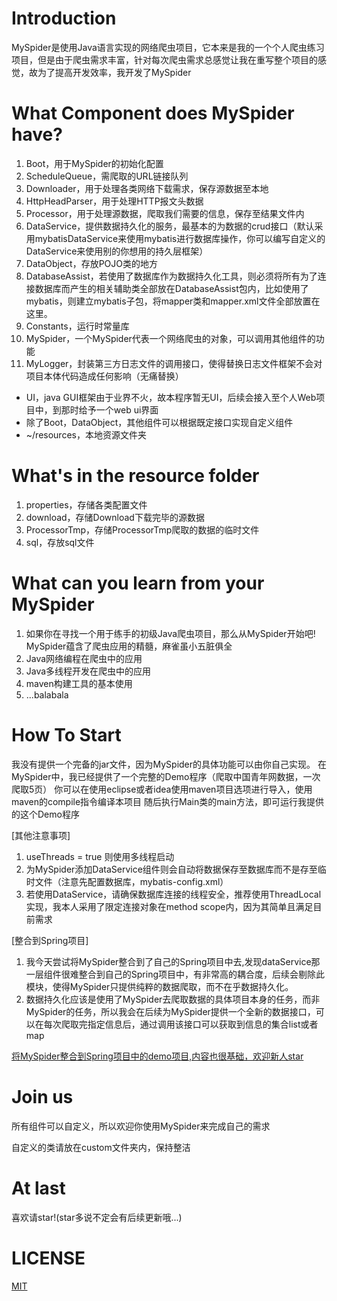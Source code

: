 # Introduction

MySpider是使用Java语言实现的网络爬虫项目，它本来是我的一个个人爬虫练习项目，但是由于爬虫需求丰富，针对每次爬虫需求总感觉让我在重写整个项目的感觉，故为了提高开发效率，我开发了MySpider

# What Component does MySpider have?

1. Boot，用于MySpider的初始化配置
2. ScheduleQueue，需爬取的URL链接队列
3. Downloader，用于处理各类网络下载需求，保存源数据至本地
4. HttpHeadParser，用于处理HTTP报文头数据
5. Processor，用于处理源数据，爬取我们需要的信息，保存至结果文件内
6. DataService，提供数据持久化的服务，最基本的为数据的crud接口（默认采用mybatisDataService来使用mybatis进行数据库操作，你可以编写自定义的DataService来使用别的你想用的持久层框架）
7. DataObject，存放POJO类的地方
8. DatabaseAssist，若使用了数据库作为数据持久化工具，则必须将所有为了连接数据库而产生的相关辅助类全部放在DatabaseAssist包内，比如使用了mybatis，则建立mybatis子包，将mapper类和mapper.xml文件全部放置在这里。
8. Constants，运行时常量库
9. MySpider，一个MySpider代表一个网络爬虫的对象，可以调用其他组件的功能
10. MyLogger，封装第三方日志文件的调用接口，使得替换日志文件框架不会对项目本体代码造成任何影响（无痛替换）

 
 * UI，java GUI框架由于业界不火，故本程序暂无UI，后续会接入至个人Web项目中，到那时给予一个web ui界面
 * 除了Boot，DataObject，其他组件可以根据既定接口实现自定义组件
 * ~/resources，本地资源文件夹
 
 # What's in the resource folder
 
 1. properties，存储各类配置文件
 2. download，存储Download下载完毕的源数据
 3. ProcessorTmp，存储ProcessorTmp爬取的数据的临时文件
 4. sql，存放sql文件
 
 # What can you learn from your MySpider
 
 1. 如果你在寻找一个用于练手的初级Java爬虫项目，那么从MySpider开始吧! MySpider蕴含了爬虫应用的精髓，麻雀虽小五脏俱全
 2. Java网络编程在爬虫中的应用
 3. Java多线程开发在爬虫中的应用
 4. maven构建工具的基本使用
 5. ...balabala
 
 # How To Start
 
 我没有提供一个完备的jar文件，因为MySpider的具体功能可以由你自己实现。
 在MySpider中，我已经提供了一个完整的Demo程序（爬取中国青年网数据，一次爬取5页）
 你可以在使用eclipse或者idea使用maven项目选项进行导入，使用maven的compile指令编译本项目
 随后执行Main类的main方法，即可运行我提供的这个Demo程序
 
 [其他注意事项] 
 1. useThreads = true 则使用多线程启动
 2. 为MySpider添加DataService组件则会自动将数据保存至数据库而不是存至临时文件（注意先配置数据库，mybatis-config.xml）
 3. 若使用DataService，请确保数据库连接的线程安全，推荐使用ThreadLocal实现，我本人采用了限定连接对象在method scope内，因为其简单且满足目前需求
 
 [整合到Spring项目]
1. 我今天尝试将MySpider整合到了自己的Spring项目中去,发现dataService那一层组件很难整合到自己的Spring项目中，有非常高的耦合度，后续会剔除此模块，使得MySpider只提供纯粹的数据爬取，而不在乎数据持久化。
2. 数据持久化应该是使用了MySpider去爬取数据的具体项目本身的任务，而非MySpider的任务，所以我会在后续为MySpider提供一个全新的数据接口，可以在每次爬取完指定信息后，通过调用该接口可以获取到信息的集合list或者map
 
 [将MySpider整合到Spring项目中的demo项目,内容也很基础，欢迎新人star](https://github.com/zazaluMonster/MyBelfast) 
 
 
 # Join us
 
 所有组件可以自定义，所以欢迎你使用MySpider来完成自己的需求
 
 自定义的类请放在custom文件夹内，保持整洁
 
 # At last
 
 喜欢请star!(star多说不定会有后续更新哦...)
 
 
# LICENSE

[MIT](https://github.com/zazaluMonster/MySpider/blob/master/LICENSE)
